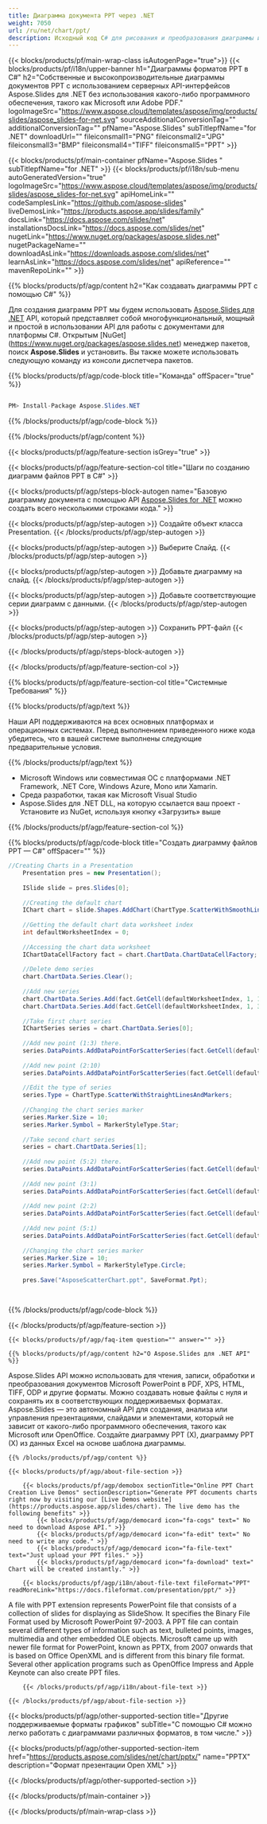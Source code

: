 ```yaml
---
title: Диаграмма документа PPT через .NET
weight: 7050
url: /ru/net/chart/ppt/ 
description: Исходный код C# для рисования и преобразования диаграммы или диаграммы в файл PPT на платформах .NET Framework, .NET Core, Windows Azure, Mono или Xamarin.
---
```


{{< blocks/products/pf/main-wrap-class isAutogenPage="true">}}
{{< blocks/products/pf/i18n/upper-banner h1="Диаграммы форматов PPT в C#" h2="Собственные и высокопроизводительные диаграммы документов PPT с использованием серверных API-интерфейсов Aspose.Slides для .NET без использования какого-либо программного обеспечения, такого как Microsoft или Adobe PDF." logoImageSrc="https://www.aspose.cloud/templates/aspose/img/products/slides/aspose_slides-for-net.svg" sourceAdditionalConversionTag="" additionalConversionTag="" pfName="Aspose.Slides" subTitlepfName="for .NET" downloadUrl="" fileiconsmall1="PNG" fileiconsmall2="JPG" fileiconsmall3="BMP" fileiconsmall4="TIFF" fileiconsmall5="PPT" >}}

{{< blocks/products/pf/main-container pfName="Aspose.Slides " subTitlepfName="for .NET" >}}
{{< blocks/products/pf/i18n/sub-menu autoGeneratedVersion="true" logoImageSrc="https://www.aspose.cloud/templates/aspose/img/products/slides/aspose_slides-for-net.svg" apiHomeLink="" codeSamplesLink="https://github.com/aspose-slides" liveDemosLink="https://products.aspose.app/slides/family" docsLink="https://docs.aspose.com/slides/net" installationsDocsLink="https://docs.aspose.com/slides/net" nugetLink="https://www.nuget.org/packages/aspose.slides.net" nugetPackageName="" downloadAsLink="https://downloads.aspose.com/slides/net" learnAsLink="https://docs.aspose.com/slides/net" apiReference="" mavenRepoLink="" >}}

{{% blocks/products/pf/agp/content h2="Как создавать диаграммы PPT с помощью C#" %}}

 Для создания диаграмм PPT мы будем использовать
 [Aspose.Slides для .NET](https://products.aspose.com/slides/net)
 API, который представляет собой многофункциональный, мощный и простой в использовании API для работы с документами для платформы C#. Открытым
 [NuGet] (https://www.nuget.org/packages/aspose.slides.net)
 менеджер пакетов, поиск
 **Aspose.Slides**
 и установить. Вы также можете использовать следующую команду из консоли диспетчера пакетов.

{{% blocks/products/pf/agp/code-block title="Команда" offSpacer="true" %}}

```cs

PM> Install-Package Aspose.Slides.NET

```

{{% /blocks/products/pf/agp/code-block %}}

{{% /blocks/products/pf/agp/content %}}

{{< blocks/products/pf/agp/feature-section isGrey="true" >}}


{{< blocks/products/pf/agp/feature-section-col title="Шаги по созданию диаграмм файлов PPT в C#" >}}

{{< blocks/products/pf/agp/steps-block-autogen name="Базовую диаграмму документа с помощью API [Aspose.Slides for .NET](https://products.aspose.com/slides/net) можно создать всего несколькими строками кода." >}}

{{< blocks/products/pf/agp/step-autogen >}}
Создайте объект класса Presentation.
{{< /blocks/products/pf/agp/step-autogen >}}

{{< blocks/products/pf/agp/step-autogen >}}
Выберите Слайд.
{{< /blocks/products/pf/agp/step-autogen >}}

{{< blocks/products/pf/agp/step-autogen >}}
Добавьте диаграмму на слайд.
{{< /blocks/products/pf/agp/step-autogen >}}

{{< blocks/products/pf/agp/step-autogen >}}
Добавьте соответствующие серии диаграмм с данными.
{{< /blocks/products/pf/agp/step-autogen >}}

{{< blocks/products/pf/agp/step-autogen >}}
Сохранить PPT-файл
{{< /blocks/products/pf/agp/step-autogen >}}

{{< /blocks/products/pf/agp/steps-block-autogen >}}

{{< /blocks/products/pf/agp/feature-section-col >}}

{{% blocks/products/pf/agp/feature-section-col title="Системные Требования" %}}

{{% blocks/products/pf/agp/text %}}

 Наши API поддерживаются на всех основных платформах и операционных системах. Перед выполнением приведенного ниже кода убедитесь, что в вашей системе выполнены следующие предварительные условия.

{{% /blocks/products/pf/agp/text %}}

- Microsoft Windows или совместимая ОС с платформами .NET Framework, .NET Core, Windows Azure, Mono или Xamarin.
- Среда разработки, такая как Microsoft Visual Studio
- Aspose.Slides для .NET DLL, на которую ссылается ваш проект - Установите из NuGet, используя кнопку «Загрузить» выше

{{% /blocks/products/pf/agp/feature-section-col %}}

{{% blocks/products/pf/agp/code-block title="Создать диаграмму файлов PPT — C#" offSpacer="" %}}

```cs
//Creating Charts in a Presentation
    Presentation pres = new Presentation();
    
    ISlide slide = pres.Slides[0];
    
    //Creating the default chart
    IChart chart = slide.Shapes.AddChart(ChartType.ScatterWithSmoothLines, 0, 0, 400, 400);
    
    //Getting the default chart data worksheet index
    int defaultWorksheetIndex = 0;
    
    //Accessing the chart data worksheet
    IChartDataCellFactory fact = chart.ChartData.ChartDataCellFactory;
    
    //Delete demo series
    chart.ChartData.Series.Clear();
    
    //Add new series
    chart.ChartData.Series.Add(fact.GetCell(defaultWorksheetIndex, 1, 1, "Series 1"), chart.Type);
    chart.ChartData.Series.Add(fact.GetCell(defaultWorksheetIndex, 1, 3, "Series 2"), chart.Type);
    
    //Take first chart series
    IChartSeries series = chart.ChartData.Series[0];
    
    //Add new point (1:3) there.
    series.DataPoints.AddDataPointForScatterSeries(fact.GetCell(defaultWorksheetIndex, 2, 1, 1), fact.GetCell(defaultWorksheetIndex, 2, 2, 3));
    
    //Add new point (2:10)
    series.DataPoints.AddDataPointForScatterSeries(fact.GetCell(defaultWorksheetIndex, 3, 1, 2), fact.GetCell(defaultWorksheetIndex, 3, 2, 10));
    
    //Edit the type of series
    series.Type = ChartType.ScatterWithStraightLinesAndMarkers;
    
    //Changing the chart series marker
    series.Marker.Size = 10;
    series.Marker.Symbol = MarkerStyleType.Star;
    
    //Take second chart series
    series = chart.ChartData.Series[1];
    
    //Add new point (5:2) there.
    series.DataPoints.AddDataPointForScatterSeries(fact.GetCell(defaultWorksheetIndex, 2, 3, 5), fact.GetCell(defaultWorksheetIndex, 2, 4, 2));
    
    //Add new point (3:1)
    series.DataPoints.AddDataPointForScatterSeries(fact.GetCell(defaultWorksheetIndex, 3, 3, 3), fact.GetCell(defaultWorksheetIndex, 3, 4, 1));
    
    //Add new point (2:2)
    series.DataPoints.AddDataPointForScatterSeries(fact.GetCell(defaultWorksheetIndex, 4, 3, 2), fact.GetCell(defaultWorksheetIndex, 4, 4, 2));
    
    //Add new point (5:1)
    series.DataPoints.AddDataPointForScatterSeries(fact.GetCell(defaultWorksheetIndex, 5, 3, 5), fact.GetCell(defaultWorksheetIndex, 5, 4, 1));
    
    //Changing the chart series marker
    series.Marker.Size = 10;
    series.Marker.Symbol = MarkerStyleType.Circle;
    
    pres.Save("AsposeScatterChart.ppt", SaveFormat.Ppt);  

    

```

{{% /blocks/products/pf/agp/code-block %}}

{{< /blocks/products/pf/agp/feature-section >}}

    {{< blocks/products/pf/agp/faq-item question="" answer="" >}}
 

<!-- aboutfile Starts -->

    {{% blocks/products/pf/agp/content h2="О Aspose.Slides для .NET API" %}}

 Aspose.Slides API можно использовать для чтения, записи, обработки и преобразования документов Microsoft PowerPoint в PDF, XPS, HTML, TIFF, ODP и другие форматы. Можно создавать новые файлы с нуля и сохранять их в соответствующих поддерживаемых форматах. Aspose.Slides — это автономный API для создания, анализа или управления презентациями, слайдами и элементами, который не зависит от какого-либо программного обеспечения, такого как Microsoft или OpenOffice. Создайте диаграмму PPT (X), диаграмму PPT (X) из данных Excel на основе шаблона диаграммы. 
 



    {{% /blocks/products/pf/agp/content %}}

    {{< blocks/products/pf/agp/about-file-section >}}

        {{< blocks/products/pf/agp/demobox sectionTitle="Online PPT Chart Creation Live Demos" sectionDescription="Generate PPT documents charts right now by visiting our [Live Demos website](https://products.aspose.app/slides/chart). The live demo has the following benefits" >}}
            {{< blocks/products/pf/agp/democard icon="fa-cogs" text=" No need to download Aspose API." >}}
            {{< blocks/products/pf/agp/democard icon="fa-edit" text=" No need to write any code." >}}
            {{< blocks/products/pf/agp/democard icon="fa-file-text" text="Just upload your PPT files." >}}
            {{< blocks/products/pf/agp/democard icon="fa-download" text=" Chart will be created instantly." >}}

        {{< blocks/products/pf/agp/i18n/about-file-text fileFormat="PPT" readMoreLink="https://docs.fileformat.com/presentation/ppt/" >}}
A file with PPT extension represents PowerPoint file that consists of a collection of slides for displaying as SlideShow. It specifies the Binary File Format used by Microsoft PowerPoint 97-2003. A PPT file can contain several different types of information such as text, bulleted points, images, multimedia and other embedded OLE objects. Microsoft came up with newer file format for PowerPoint, known as PPTX, from 2007 onwards that is based on Office OpenXML and is different from this binary file format. Several other application programs such as OpenOffice Impress and Apple Keynote can also create PPT files. 

        {{< /blocks/products/pf/agp/i18n/about-file-text >}}

    {{< /blocks/products/pf/agp/about-file-section >}}

<!-- aboutfile Ends -->

{{< blocks/products/pf/agp/other-supported-section title="Другие поддерживаемые форматы графиков" subTitle="С помощью C# можно легко работать с диаграммами различных форматов, в том числе." >}}

{{< blocks/products/pf/agp/other-supported-section-item href="https://products.aspose.com/slides/net/chart/pptx/" name="PPTX" description="Формат презентации Open XML" >}}

{{< /blocks/products/pf/agp/other-supported-section >}}

{{< /blocks/products/pf/main-container >}}
    
{{< /blocks/products/pf/main-wrap-class >}}